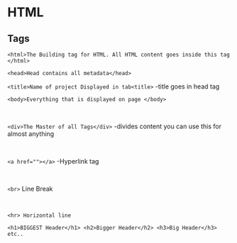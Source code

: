 # HTML

## Tags

`<html>The Building tag for HTML. All HTML content goes inside this tag </html>`
<br>

`<head>Head contains all metadata</head>`
<br>

`<title>Name of project Displayed in tab<title>`
        -title goes in head tag
<br>

`<body>Everything that is displayed on page </body>`

<br>

`<div>The Master of all Tags</div>`
    -divides content you can use this for almost anything

<br>

`<a href=""></a>`
        -Hyperlink tag 


<br>

`<br>` Line Break

<br>

`<hr> Horizontal line`

`<h1>BIGGEST Header</h1> <h2>Bigger Header</h2> <h3>Big Header</h3> etc..`
